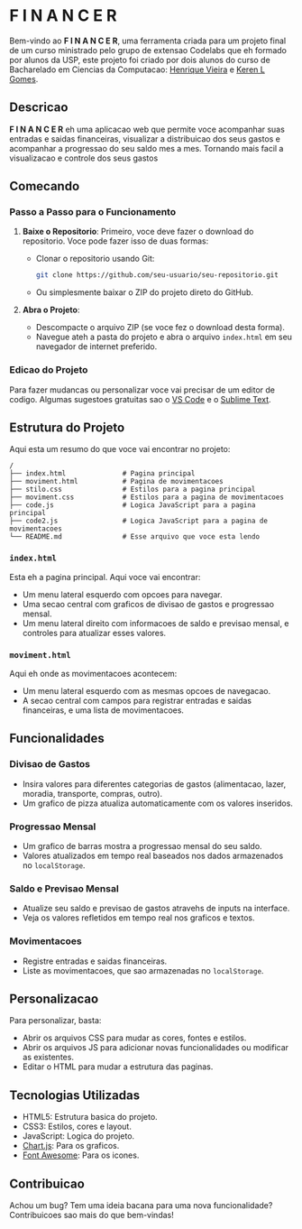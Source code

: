 # F I N A N C E R

Bem-vindo ao **F I N A N C E R**, uma ferramenta criada para um projeto final de um curso ministrado pelo grupo de extensao Codelabs que eh formado por alunos da USP, este projeto foi criado por dois alunos do curso de Bacharelado em Ciencias da Computacao: [Henrique Vieira](https://github.com/HenriqueVieira04) e [Keren L Gomes](https://github.com/HenriqueVieira04).

## Descricao

**F I N A N C E R** eh uma aplicacao web que permite voce acompanhar suas entradas e saidas financeiras, visualizar a distribuicao dos seus gastos e acompanhar a progressao do seu saldo mes a mes. Tornando mais facil a visualizacao e controle dos seus gastos

## Comecando

### Passo a Passo para o Funcionamento

1. **Baixe o Repositorio**: Primeiro, voce deve fazer o download do repositorio. Voce pode fazer isso de duas formas:

   - Clonar o repositorio usando Git:
     ```sh
     git clone https://github.com/seu-usuario/seu-repositorio.git
     ```
   - Ou simplesmente baixar o ZIP do projeto direto do GitHub.

2. **Abra o Projeto**:
   - Descompacte o arquivo ZIP (se voce fez o download desta forma).
   - Navegue ateh a pasta do projeto e abra o arquivo `index.html` em seu navegador de internet preferido.

### Edicao do Projeto

Para fazer mudancas ou personalizar voce vai precisar de um editor de codigo. Algumas sugestoes gratuitas sao o [VS Code](https://code.visualstudio.com/) e o [Sublime Text](https://www.sublimetext.com/).

## Estrutura do Projeto

Aqui esta um resumo do que voce vai encontrar no projeto:

```plaintext
/
├── index.html              # Pagina principal
├── moviment.html           # Pagina de movimentacoes
├── stilo.css               # Estilos para a pagina principal
├── moviment.css            # Estilos para a pagina de movimentacoes
├── code.js                 # Logica JavaScript para a pagina principal
├── code2.js                # Logica JavaScript para a pagina de movimentacoes
└── README.md               # Esse arquivo que voce esta lendo
```

### `index.html`

Esta eh a pagina principal. Aqui voce vai encontrar:

- Um menu lateral esquerdo com opcoes para navegar.
- Uma secao central com graficos de divisao de gastos e progressao mensal.
- Um menu lateral direito com informacoes de saldo e previsao mensal, e controles para atualizar esses valores.

### `moviment.html`

Aqui eh onde as movimentacoes acontecem:

- Um menu lateral esquerdo com as mesmas opcoes de navegacao.
- A secao central com campos para registrar entradas e saidas financeiras, e uma lista de movimentacoes.

## Funcionalidades

### Divisao de Gastos

- Insira valores para diferentes categorias de gastos (alimentacao, lazer, moradia, transporte, compras, outro).
- Um grafico de pizza atualiza automaticamente com os valores inseridos.

### Progressao Mensal

- Um grafico de barras mostra a progressao mensal do seu saldo.
- Valores atualizados em tempo real baseados nos dados armazenados no `localStorage`.

### Saldo e Previsao Mensal

- Atualize seu saldo e previsao de gastos atravehs de inputs na interface.
- Veja os valores refletidos em tempo real nos graficos e textos.

### Movimentacoes

- Registre entradas e saidas financeiras.
- Liste as movimentacoes, que sao armazenadas no `localStorage`.

## Personalizacao

Para personalizar, basta:

- Abrir os arquivos CSS para mudar as cores, fontes e estilos.
- Abrir os arquivos JS para adicionar novas funcionalidades ou modificar as existentes.
- Editar o HTML para mudar a estrutura das paginas.

## Tecnologias Utilizadas

- HTML5: Estrutura basica do projeto.
- CSS3: Estilos, cores e layout.
- JavaScript: Logica do projeto.
- [Chart.js](https://www.chartjs.org/): Para os graficos.
- [Font Awesome](https://fontawesome.com/): Para os icones.

## Contribuicao

Achou um bug? Tem uma ideia bacana para uma nova funcionalidade?
Contribuicoes sao mais do que bem-vindas!
